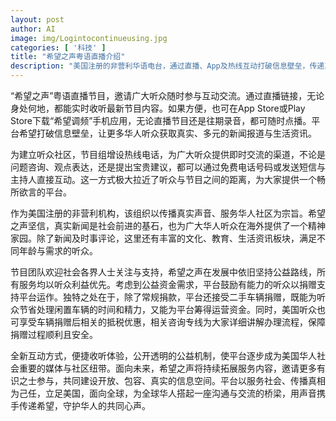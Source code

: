 ```yaml
---
layout: post
author: AI
image: img/Logintocontinueusing.jpg
categories: [ '科技' ]
title: "希望之声粤语直播介绍"
description: "美国注册的非营利华语电台，通过直播、App及热线互动打破信息壁垒，传递真实多元新闻及生活资讯，欢迎社区人士参与及捐赠，包括二手车辆，成为华人社会的重要媒体与交流纽带。"
---
```

“希望之声”粤语直播节目，邀请广大听众随时参与互动交流。通过直播链接，无论身处何地，都能实时收听最新节目内容。如果方便，也可在App Store或Play Store下载“希望调频”手机应用，无论直播节目还是往期录音，都可随时点播。平台希望打破信息壁垒，让更多华人听众获取真实、多元的新闻报道与生活资讯。

为建立听众社区，节目组增设热线电话，为广大听众提供即时交流的渠道，不论是问题咨询、观点表达，还是提出宝贵建议，都可以通过免费电话号码或发送短信与主持人直接互动。这一方式极大拉近了听众与节目之间的距离，为大家提供一个畅所欲言的平台。

作为美国注册的非营利机构，该组织以传播真实声音、服务华人社区为宗旨。希望之声坚信，真实新闻是社会前进的基石，也为广大华人听众在海外提供了一个精神家园。除了新闻及时事评论，这里还有丰富的文化、教育、生活资讯板块，满足不同年龄与需求的听众。

节目团队欢迎社会各界人士关注与支持，希望之声在发展中依旧坚持公益路线，所有服务均以听众利益优先。考虑到公益资金需求，平台鼓励有能力的听众以捐赠支持平台运作。独特之处在于，除了常规捐款，平台还接受二手车辆捐赠，既能为听众节省处理闲置车辆的时间和精力，又能为平台筹得运营资金。同时，美国听众也可享受车辆捐赠后相关的抵税优惠，相关咨询专线为大家详细讲解办理流程，保障捐赠过程顺利且安全。

全新互动方式，便捷收听体验，公开透明的公益机制，使平台逐步成为美国华人社会重要的媒体与社区纽带。面向未来，希望之声将持续拓展服务内容，邀请更多有识之士参与，共同建设开放、包容、真实的信息空间。平台以服务社会、传播真相为己任，立足美国，面向全球，为全球华人搭起一座沟通与交流的桥梁，用声音携手传递希望，守护华人的共同心声。